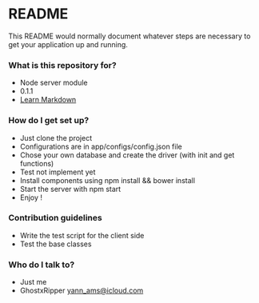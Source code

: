 # README #

This README would normally document whatever steps are necessary to get your application up and running.

### What is this repository for? ###

* Node server module
* 0.1.1
* [Learn Markdown](https://bitbucket.org/tutorials/markdowndemo)

### How do I get set up? ###

* Just clone the project
* Configurations are in app/configs/config.json file
* Chose your own database and create the driver (with init and get functions)
* Test not implement yet
* Install components using npm install && bower install 
* Start the server with npm start
* Enjoy ! 

### Contribution guidelines ###

* Write the test script for the client side
* Test the base classes

### Who do I talk to? ###

* Just me
* GhostxRipper <yann_ams@icloud.com>
